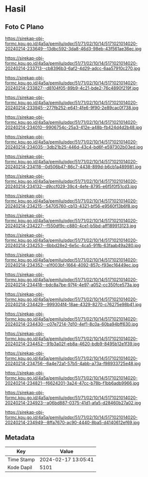 # Hasil

## Foto C Plano

https://sirekap-obj-formc.kpu.go.id/4a5a/pemilu/pdpr/51/71/02/10/14/5171021014020-20240214-233649--13dbc592-3da8-46d3-98eb-43f561ae36ec.jpg

https://sirekap-obj-formc.kpu.go.id/4a5a/pemilu/pdpr/51/71/02/10/14/5171021014020-20240214-233713--cb8396b3-6af2-4d29-adcc-6aa57910c270.jpg

https://sirekap-obj-formc.kpu.go.id/4a5a/pemilu/pdpr/51/71/02/10/14/5171021014020-20240214-233827--d8104f05-89b9-4c21-bde2-76c4890f219f.jpg

https://sirekap-obj-formc.kpu.go.id/4a5a/pemilu/pdpr/51/71/02/10/14/5171021014020-20240214-233945--277fb252-e641-4fe6-9f90-2e89cac0f738.jpg

https://sirekap-obj-formc.kpu.go.id/4a5a/pemilu/pdpr/51/71/02/10/14/5171021014020-20240214-234010--9906754c-25a3-412e-a48b-fb424d4d2b48.jpg

https://sirekap-obj-formc.kpu.go.id/4a5a/pemilu/pdpr/51/71/02/10/14/5171021014020-20240214-234035--3db21b25-446d-43c4-bd6f-e597302b03ed.jpg

https://sirekap-obj-formc.kpu.go.id/4a5a/pemilu/pdpr/51/71/02/10/14/5171021014020-20240214-234118--0d506b47-86c7-4438-899d-b6cb1a489981.jpg

https://sirekap-obj-formc.kpu.go.id/4a5a/pemilu/pdpr/51/71/02/10/14/5171021014020-20240214-234132--d9ccf029-39c4-4efe-8795-e6f5f0f51cd3.jpg

https://sirekap-obj-formc.kpu.go.id/4a5a/pemilu/pdpr/51/71/02/10/14/5171021014020-20240214-234215--54705760-cb13-4321-bf56-e9560f13b6f8.jpg

https://sirekap-obj-formc.kpu.go.id/4a5a/pemilu/pdpr/51/71/02/10/14/5171021014020-20240214-234227--f550df9c-c880-4ce1-b5bd-aff189913123.jpg

https://sirekap-obj-formc.kpu.go.id/4a5a/pemilu/pdpr/51/71/02/10/14/5171021014020-20240214-234253--6bbd28e2-6e5c-4ca5-91fb-63faab49a280.jpg

https://sirekap-obj-formc.kpu.go.id/4a5a/pemilu/pdpr/51/71/02/10/14/5171021014020-20240214-234352--e1f003bf-1664-4092-857c-f93ec16449ec.jpg

https://sirekap-obj-formc.kpu.go.id/4a5a/pemilu/pdpr/51/71/02/10/14/5171021014020-20240214-234418--bdc8a7be-97f4-4e97-a052-cc350fce573a.jpg

https://sirekap-obj-formc.kpu.go.id/4a5a/pemilu/pdpr/51/71/02/10/14/5171021014020-20240214-234429--999304f4-18ae-4329-8270-c76275e98b41.jpg

https://sirekap-obj-formc.kpu.go.id/4a5a/pemilu/pdpr/51/71/02/10/14/5171021014020-20240214-234430--c07e7214-7d10-4ef1-8c0a-60ba94bff630.jpg

https://sirekap-obj-formc.kpu.go.id/4a5a/pemilu/pdpr/51/71/02/10/14/5171021014020-20240214-234452--91b3a02f-eb8a-4620-bdb9-8495b12e1f39.jpg

https://sirekap-obj-formc.kpu.go.id/4a5a/pemilu/pdpr/51/71/02/10/14/5171021014020-20240214-234756--6a4e72a1-57b5-4abb-a73a-f98933725e48.jpg

https://sirekap-obj-formc.kpu.go.id/4a5a/pemilu/pdpr/51/71/02/10/14/5171021014020-20240214-234821--f6624201-3a24-47cc-b78b-f1bb6adb9966.jpg

https://sirekap-obj-formc.kpu.go.id/4a5a/pemilu/pdpr/51/71/02/10/14/5171021014020-20240214-234923--a06bd887-0375-41d1-afa5-d28460b27a02.jpg

https://sirekap-obj-formc.kpu.go.id/4a5a/pemilu/pdpr/51/71/02/10/14/5171021014020-20240214-234949--8ffa7670-ac90-4440-8ba5-d4140612ef69.jpg


## Metadata

| Key        | Value               |
| ---------- | ------------------- |
| Time Stamp | 2024-02-17 13:05:41 |
| Kode Dapil | 5101                |



